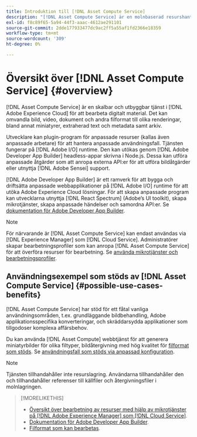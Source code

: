 ```yaml
---
title: Introduktion till [!DNL Asset Compute Service]
description: "[!DNL Asset Compute Service] är en molnbaserad resurshanteringstjänst som minskar komplexiteten och förbättrar skalbarheten."
exl-id: f8c89f65-5a94-44f3-aaac-4612ae291101
source-git-commit: 2dde177933477dc9ac2ff5a55af1fd2366e18359
workflow-type: tm+mt
source-wordcount: '309'
ht-degree: 0%

---
```


# Översikt över [!DNL Asset Compute Service] {#overview}

[!DNL Asset Compute Service] är en skalbar och utbyggbar tjänst i [!DNL Adobe Experience Cloud] för att bearbeta digitalt material. Det kan omvandla bild, video, dokument och andra filformat till olika renderingar, bland annat miniatyrer, extraherad text och metadata samt arkiv.

Utvecklare kan plugin-program för anpassade resurser (kallas även anpassade arbetare) för att hantera anpassade användningsfall. Tjänsten fungerar på [!DNL Adobe I/O] runtime. Den kan utökas genom [!DNL Adobe Developer App Builder] headless-appar skrivna i Node.js. Dessa kan utföra anpassade åtgärder som att anropa externa API:er för att utföra bildåtgärder eller utnyttja [!DNL Adobe Sensei] support.

[!DNL Adobe Developer App Builder] är ett ramverk för att bygga och driftsätta anpassade webbapplikationer på [!DNL Adobe I/O] runtime för att utöka Adobe Experience Cloud lösningar. För att skapa anpassade program kan utvecklarna utnyttja [!DNL React Spectrum] (Adobe’s UI toolkit), skapa mikrotjänster, skapa anpassade händelser och samordna API:er. Se [dokumentation för Adobe Developer App Builder](https://developer.adobe.com/app-builder/docs/overview/).

>[!NOTE]
>
>För närvarande är [!DNL Asset Compute Service] kan endast användas via [!DNL Experience Manager] som [!DNL Cloud Service]. Administratörer skapar bearbetningsprofiler som kan anropa [!DNL Asset Compute Service] för att överföra resurser för bearbetning. Se [använda mikrotjänster och bearbetningsprofiler](https://experienceleague.adobe.com/docs/experience-manager-cloud-service/assets/manage/asset-microservices-configure-and-use.html).

## Användningsexempel som stöds av [!DNL Asset Compute Service] {#possible-use-cases-benefits}

[!DNL Asset Compute Service] har stöd för ett fåtal vanliga användningsområden, t.ex. grundläggande bildbehandling, Adobe applikationsspecifika konverteringar, och skräddarsydda applikationer som tillgodoser komplexa affärsbehov.

Du kan använda [!DNL Asset Compute] webbtjänst för att generera miniatyrbilder för olika filtyper, bildåtergivning med hög kvalitet för [filformat som stöds](https://experienceleague.adobe.com/docs/experience-manager-cloud-service/assets/file-format-support.html). Se [användningsfall som stöds via anpassad konfiguration](https://experienceleague.adobe.com/docs/experience-manager-cloud-service/assets/manage/asset-microservices-configure-and-use.html).

>[!NOTE]
>
>Tjänsten tillhandahåller inte resurslagring. Användarna tillhandahåller den och tillhandahåller referenser till källfiler och återgivningsfiler i molnlagringen.

<!-- TBD: Should this be mentioned in the docs?

|Asset Compute Service does not do this|Expectations from implementing client|
|---|---|
| Binary uploads or API-based asset ingestion. | Use other methods to ingest assets. |
| Store binaries or any persisted data across processing requests.| Each request is independent so treat it as a standalone request by sharing binary and processing instructions. |
| Store any configurations such as processing rules or settings for a user or an organization's account. | Add processing request to each request/instruction. |
| Direct event handling of asset creation events from storage systems and processing completed notifications, and errors. | Use [!DNL Adobe I/O] Events and other methods. |

-->

>[!MORELIKETHIS]
>
>* [Översikt över bearbetning av resurser med hjälp av mikrotjänster på [!DNL Adobe Experience Manager] som [!DNL Cloud Service]](https://experienceleague.adobe.com/docs/experience-manager-cloud-service/assets/asset-microservices-overview.html).
>* [Dokumentation för Adobe Developer App Builder](https://developer.adobe.com/app-builder/docs/overview).
>* [Filformat som kan bearbetas](https://experienceleague.adobe.com/docs/experience-manager-cloud-service/assets/file-format-support.html).


<!-- **TBD:**
* Clarify the service can only be used within AEM as Cloud Service. The docs provided as context for custom application developers. Not to be used as a standalone service.
  ** and API as that plays a role in custom applications (accepting standard params, invoking Nui itself in the future, etc. (this is an outlook))

* link to aem as cloud service docs on asset ingestion and customization with processing profiles.
-->
